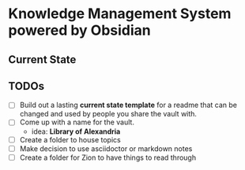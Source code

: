 # Knowledge Management System powered by Obsidian

## Current State

## TODOs
- [ ] Build out a lasting **current state template** for a readme that can be changed and used by people you share the vault with.
- [ ] Come up with a name for the vault.
    - idea: **Library of Alexandria**
- [ ] Create a folder to house topics
- [ ] Make decision to use asciidoctor or markdown notes
- [ ] Create a folder for Zion to have things to read through
